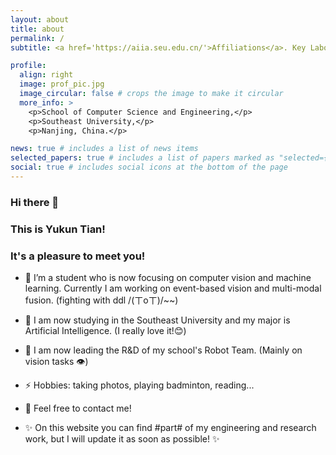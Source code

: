 ```yaml
---
layout: about
title: about
permalink: /
subtitle: <a href='https://aiia.seu.edu.cn/'>Affiliations</a>. Key Laboratory of New Generation Artificial Intelligence Technology&Its Interdisciplinary Applications, Ministry of Education, China

profile:
  align: right
  image: prof_pic.jpg
  image_circular: false # crops the image to make it circular
  more_info: >
    <p>School of Computer Science and Engineering,</p>
    <p>Southeast University,</p>
    <p>Nanjing, China.</p>

news: true # includes a list of news items
selected_papers: true # includes a list of papers marked as "selected={true}"
social: true # includes social icons at the bottom of the page
---
```


### Hi there 👋
### This is Yukun Tian!
### It's a pleasure to meet you!

- 🔭 I’m a student who is now focusing on computer vision and machine learning. Currently I am working on event-based vision and multi-modal fusion. (fighting with ddl /(ㄒoㄒ)/~~)  
- 👯 I am now studying in the Southeast University and my major is Artificial Intelligence. (I really love it!😊)  
- 🌱 I am now leading the R&D of my school's Robot Team. (Mainly on vision tasks 👁)  
- ⚡ Hobbies: taking photos, playing badminton, reading...  
- 💬 Feel free to contact me!  

-  ✨ On this website you can find #part# of my engineering and research work, but I will update it as soon as possible! ✨

<!--Write your biography here. Tell the world about yourself. Link to your favorite [subreddit](http://reddit.com). You can put a picture in, too. The code is already in, just name your picture `prof_pic.jpg` and put it in the `img/` folder.

Put your address / P.O. box / other info right below your picture. You can also disable any of these elements by editing `profile` property of the YAML header of your `_pages/about.md`. Edit `_bibliography/papers.bib` and Jekyll will render your [publications page](/al-folio/publications/) automatically.

Link to your social media connections, too. This theme is set up to use [Font Awesome icons](https://fontawesome.com/) and [Academicons](https://jpswalsh.github.io/academicons/), like the ones below. Add your Facebook, Twitter, LinkedIn, Google Scholar, or just disable all of them.-->
